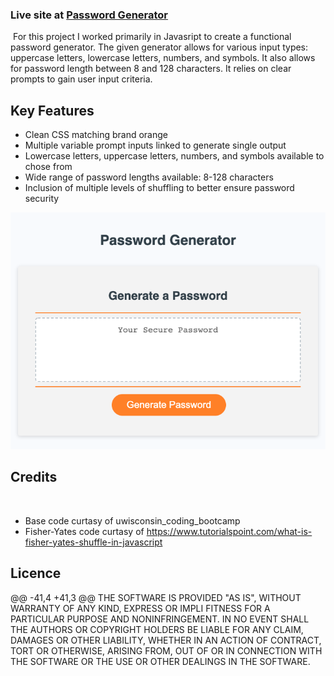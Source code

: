 ### Live site at [Password Generator](https://cgsdesign.github.io/passwordGen/.)
​
For this project I worked primarily in Javasript to create a functional password generator. The given generator allows for various input types: uppercase letters, lowercase letters, numbers, and symbols. It also allows for password length between 8 and 128 characters. It relies on clear prompts to gain user input criteria.
​
## Key Features
* Clean CSS matching brand orange
* Multiple variable prompt inputs linked to generate single output
* Lowercase letters, uppercase letters, numbers, and symbols available to chose from 
* Wide range of password lengths available: 8-128 characters
* Inclusion of multiple levels of shuffling to better ensure password security




![Password Generator](./assets/Images/screenshotPasswordGenerator.png)


## Credits
​
* Base code curtasy of uwisconsin_coding_bootcamp
* Fisher-Yates code curtasy of https://www.tutorialspoint.com/what-is-fisher-yates-shuffle-in-javascript
​
## Licence 

@@ -41,4 +41,3 @@ THE SOFTWARE IS PROVIDED "AS IS", WITHOUT WARRANTY OF ANY KIND, EXPRESS OR IMPLI
FITNESS FOR A PARTICULAR PURPOSE AND NONINFRINGEMENT. IN NO EVENT SHALL THE
AUTHORS OR COPYRIGHT HOLDERS BE LIABLE FOR ANY CLAIM, DAMAGES OR OTHER
LIABILITY, WHETHER IN AN ACTION OF CONTRACT, TORT OR OTHERWISE, ARISING FROM, OUT OF OR IN CONNECTION WITH THE SOFTWARE OR THE USE OR OTHER DEALINGS IN THE SOFTWARE.
